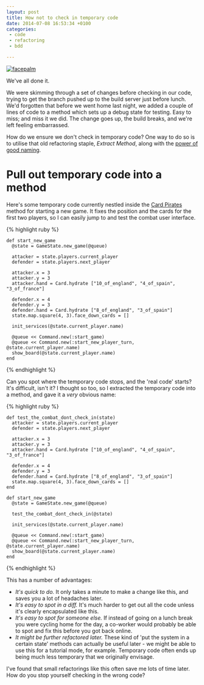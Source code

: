 ```yaml
---
layout: post
title: How not to check in temporary code
date: 2014-07-08 16:53:34 +0100
categories:
 - code
 - refactoring
 - bdd

---
```


[![facepalm](http://chrismdp.com/files/facepalm.jpg)](https://www.flickr.com/photos/brandongrasley/8227882239)

We've all done it.

We were skimming through a set of changes before checking in our code, trying to get the branch pushed up to the build server just before lunch. We'd forgotten that before we went home last night, we added a couple of lines of code to a method which sets up a debug state for testing. Easy to miss; and miss it we did. The change goes up, the build breaks, and we're left feeling embarrassed.

How do we ensure we don't check in temporary code? One way to do so is to utilise that old refactoring staple, *Extract Method*, along with the [power of good naming](/2012/09/the-power-of-good-naming).

# Pull out temporary code into a method

Here's some temporary code currently nestled inside the [Card Pirates](http://cardpirates.com) method for starting a new game. It fixes the position and the cards for the first two players, so I can easily jump to and test the combat user interface.

{% highlight ruby %}

    def start_new_game
      @state = GameState.new_game(@queue)

      attacker = state.players.current_player
      defender = state.players.next_player

      attacker.x = 3
      attacker.y = 3
      attacker.hand = Card.hydrate ["10_of_england", "4_of_spain", "3_of_france"]

      defender.x = 4
      defender.y = 3
      defender.hand = Card.hydrate ["8_of_england", "3_of_spain"]
      state.map.square(4, 3).face_down_cards = []

      init_services(@state.current_player.name)

      @queue << Command.new(:start_game)
      @queue << Command.new(:start_new_player_turn, @state.current_player.name)
      show_board(@state.current_player.name)
    end

{% endhighlight %}

Can you spot where the temporary code stops, and the 'real code' starts? It's difficult, isn't it? I thought so too, so I extracted the temporary code into a method, and gave it a *very* obvious name:

{% highlight ruby %}

    def test_the_combat_dont_check_in(state)
      attacker = state.players.current_player
      defender = state.players.next_player

      attacker.x = 3
      attacker.y = 3
      attacker.hand = Card.hydrate ["10_of_england", "4_of_spain", "3_of_france"]

      defender.x = 4
      defender.y = 3
      defender.hand = Card.hydrate ["8_of_england", "3_of_spain"]
      state.map.square(4, 3).face_down_cards = []
    end

    def start_new_game
      @state = GameState.new_game(@queue)

      test_the_combat_dont_check_in(@state)

      init_services(@state.current_player.name)

      @queue << Command.new(:start_game)
      @queue << Command.new(:start_new_player_turn, @state.current_player.name)
      show_board(@state.current_player.name)
    end

{% endhighlight %}

This has a number of advantages:

* *It's quick to do.* It only takes a minute to make a change like this, and saves you a lot of headaches later.
* *It's easy to spot in a diff.* It's much harder to get out all the code unless it's clearly encapsulated like this.
* *It's easy to spot for someone else.* If instead of going on a lunch break you were cycling home for the day, a co-worker would probably be able to spot and fix this before you got back online.
* *It might be further refactored later.* These kind of 'put the system in a certain state' methods can actually be useful later - we might be able to use this for a tutorial mode, for example. Temporary code often ends up being much less temporary that we originally envisage.

I've found that small refactorings like this often save me lots of time later. How do you stop yourself checking in the wrong code?
